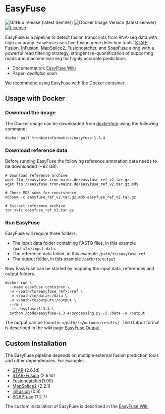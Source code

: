 # EasyFuse 


![GitHub release (latest SemVer)](https://img.shields.io/github/v/release/tron-bioinformatics/EasyFuse)
![Docker Image Version (latest semver)](https://img.shields.io/docker/v/tronbioinformatics/easyfuse?label=docker)
[![License](https://img.shields.io/badge/license-GPLv3-green)](https://opensource.org/licenses/GPL-3.0)


EasyFuse is a pipeline to detect fusion transcripts from RNA-seq data with high accuracy.
EasyFuse uses five fusion gene detection tools, [STAR-Fusion](https://github.com/STAR-Fusion/STAR-Fusion/wiki), [InFusion](https://bitbucket.org/kokonech/infusion/src/master/), [MapSplice2](http://www.netlab.uky.edu/p/bioinfo/MapSplice2), [Fusioncatcher](https://github.com/ndaniel/fusioncatcher), and [SoapFuse](https://sourceforge.net/p/soapfuse/wiki/Home/) along with a powerful read filtering strategy, stringent re-quantification of supporting reads and machine learning for highly accurate predictions.


<DIAGRAM PIPELINE HERE>

- Documentation: [EasyFuse Wiki](https://github.com/TRON-Bioinformatics/EasyFuse/wiki)
- Paper: *available soon*

We recommend using EasyFuse with the Docker container.

## Usage with Docker

### Download the image

The Docker image can be downloaded from [dockerhub](https://hub.docker.com/r/tronbioinformatics/easyfuse) using the following command:

```
docker pull tronbioinformatics/easyfuse:1.3.4
```

### Download reference data

Before running EasyFuse the following reference annotation data needs to be downloaded (~92 GB).

```
# Download reference archive
wget ftp://easyfuse.tron-mainz.de/easyfuse_ref_v2.tar.gz
wget ftp://easyfuse.tron-mainz.de/easyfuse_ref_v2.tar.gz.md5

# Check MD5 sums for consistency
md5sum -c easyfuse_ref_v2.tar.gz.md5 easyfuse_ref_v2.tar.gz

# Extract reference archive
tar xvfz easyfuse_ref_v2.tar.gz
```

### Run EasyFuse

EasyFuse will require three folders:
* The input data folder containing FASTQ files, in this example `/path/to/input_data`.
* The reference data folder, in this example `/path/to/easyfuse_ref`
* The output folder, in this example `/path/to/output`

Now EasyFuse can be started by mapping the input data, references and output folders.

```
docker run \
  --name easyfuse_container \
  -v </path/to/easyfuse_ref>:/ref \
  -v </path/to/data>:/data \
  -v </path/to/output>:/output \
  --rm \
  -it easyfuse:1.3.4 \
  python /code/easyfuse-1.3.4/processing.py -i /data -o /output
```


The output can be found in `</path/to/output>/results/`. The Output format is described in the wiki page [EasyFuse Output](https://github.com/TRON-Bioinformatics/EasyFuse/wiki/EasyFuse-Output)

## Custom Installation

The EasyFuse pipeline depends on multiple external fusion prediction tools and other dependencies. For example:

  - [STAR](https://github.com/alexdobin/STAR) (2.6.1d) 
  - [STAR-Fusion](https://github.com/STAR-Fusion/STAR-Fusion/wiki) (2.6.1d) 
  - [Fusioncatcher](https://github.com/ndaniel/fusioncatcher)(1.00)
  - [MapSplice2](https://github.com/davidroberson/MapSplice2) (2.2.1)
  - [InFusion](https://bitbucket.org/kokonech/infusion/src/master/) (0.8)
  - [SOAPfuse](https://sourceforge.net/projects/soapfuse/) (1.2.7) 
  
The custom installation of EasyFuse is described in the [EasyFuse Wiki](https://github.com/TRON-Bioinformatics/EasyFuse/wiki/Installing-EasyFuse)

